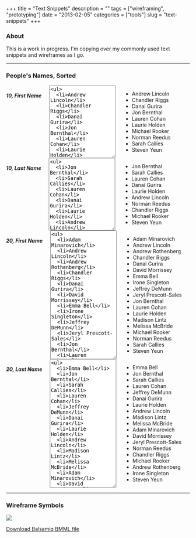 +++
title = "Text Snippets"
description = ""
tags = ["wireframing", "prototyping"]
date = "2013-02-05"
categories = ["tools"]
slug = "text-snippets"
+++


<h3>About</h3>
<p>This is a work in progress. I'm copying over my commonly used text snippets and wireframes as I go.</p>

<hr />

<h3>People's Names, Sorted</h3>

<div id="peoplenames">
<div class="row">
  <div class="columns small-12 medium-6">
  <h5>10, First Name</h5>
  <textarea rows="2" class="selectall wide t10 noscroll"><ul>
  <li>Andrew Lincoln</li>
  <li>Chandler Riggs</li>
  <li>Danai Gurira</li>
  <li>Jon Bernthal</li>
  <li>Lauren Cohan</li>
  <li>Laurie Holden</li>
  <li>Michael Rooker</li>
  <li>Norman Reedus</li>
  <li>Sarah Callies</li>
  <li>Steven Yeun</li>
  </ul></textarea>
  <ul>
  <li>Andrew Lincoln</li>
  <li>Chandler Riggs</li>
  <li>Danai Gurira</li>
  <li>Jon Bernthal</li>
  <li>Lauren Cohan</li>
  <li>Laurie Holden</li>
  <li>Michael Rooker</li>
  <li>Norman Reedus</li>
  <li>Sarah Callies</li>
  <li>Steven Yeun</li>
  </ul>
  </div>
  <div class="columns small-12 medium-6">
  <h5>10, Last Name</h5>
  <textarea rows="2" class="selectall wide t10 noscroll"><ul>
  <li>Jon Bernthal</li>
  <li>Sarah Callies</li>
  <li>Lauren Cohan</li>
  <li>Danai Gurira</li>
  <li>Laurie Holden</li>
  <li>Andrew Lincoln</li>
  <li>Norman Reedus</li>
  <li>Chandler Riggs</li>
  <li>Michael Rooker</li>
  <li>Steven Yeun</li>
  </ul></textarea>
  <ul>
  <li>Jon Bernthal</li>
  <li>Sarah Callies</li>
  <li>Lauren Cohan</li>
  <li>Danai Gurira</li>
  <li>Laurie Holden</li>
  <li>Andrew Lincoln</li>
  <li>Norman Reedus</li>
  <li>Chandler Riggs</li>
  <li>Michael Rooker</li>
  <li>Steven Yeun</li>
  </ul>
  </div>
</div>

<div class="row">
  <div class="columns small-12 medium-6">
  <h5>20, First Name</h5>
  <textarea rows="2" class="selectall wide t10 noscroll"><ul>
  <li>Adam Minarovich</li>
  <li>Andrew Lincoln</li>
  <li>Andrew Rothenberg</li>
  <li>Chandler Riggs</li>
  <li>Danai Gurira</li>
  <li>David Morrissey</li>
  <li>Emma Bell</li>
  <li>Irone Singleton</li>
  <li>Jeffrey DeMunn</li>
  <li>Jeryl Prescott-Sales</li>
  <li>Jon Bernthal</li>
  <li>Lauren Cohan</li>
  <li>Laurie Holden</li>
  <li>Madison Lintz</li>
  <li>Melissa McBride</li>
  <li>Michael Rooker</li>
  <li>Norman Reedus</li>
  <li>Sarah Callies</li>
  <li>Steven Yeun</li>
  </ul></textarea>
  <ul>
  <li>Adam Minarovich</li>
  <li>Andrew Lincoln</li>
  <li>Andrew Rothenberg</li>
  <li>Chandler Riggs</li>
  <li>Danai Gurira</li>
  <li>David Morrissey</li>
  <li>Emma Bell</li>
  <li>Irone Singleton</li>
  <li>Jeffrey DeMunn</li>
  <li>Jeryl Prescott-Sales</li>
  <li>Jon Bernthal</li>
  <li>Lauren Cohan</li>
  <li>Laurie Holden</li>
  <li>Madison Lintz</li>
  <li>Melissa McBride</li>
  <li>Michael Rooker</li>
  <li>Norman Reedus</li>
  <li>Sarah Callies</li>
  <li>Steven Yeun</li>
  </ul>
  </div>
  <div class="columns small-12 medium-6">
  <h5>20, Last Name</h5>
  <textarea rows="2" class="selectall wide t10 noscroll"><ul>
  <li>Emma Bell</li>
  <li>Jon Bernthal</li>
  <li>Sarah Callies</li>
  <li>Lauren Cohan</li>
  <li>Jeffrey DeMunn</li>
  <li>Danai Gurira</li>
  <li>Laurie Holden</li>
  <li>Andrew Lincoln</li>
  <li>Madison Lintz</li>
  <li>Melissa McBride</li>
  <li>Adam Minarovich</li>
  <li>David Morrissey</li>
  <li>Jeryl Prescott-Sales</li>
  <li>Norman Reedus</li>
  <li>Chandler Riggs</li>
  <li>Michael Rooker</li>
  <li>Andrew Rothenberg</li>
  <li>Irone Singleton</li>
  <li>Steven Yeun</li>
  </ul></textarea>
  <ul>
  <li>Emma Bell</li>
  <li>Jon Bernthal</li>
  <li>Sarah Callies</li>
  <li>Lauren Cohan</li>
  <li>Jeffrey DeMunn</li>
  <li>Danai Gurira</li>
  <li>Laurie Holden</li>
  <li>Andrew Lincoln</li>
  <li>Madison Lintz</li>
  <li>Melissa McBride</li>
  <li>Adam Minarovich</li>
  <li>David Morrissey</li>
  <li>Jeryl Prescott-Sales</li>
  <li>Norman Reedus</li>
  <li>Chandler Riggs</li>
  <li>Michael Rooker</li>
  <li>Andrew Rothenberg</li>
  <li>Irone Singleton</li>
  <li>Steven Yeun</li>
  </ul>
  </div>
</div>

</div>

<hr>

<h3>Wireframe Symbols</h3>
<a href="http://media.konigi.com/tools/text-snippets/text-snippets.png" class="group"><img src="http://media.konigi.com/tools/text-snippets/text-snippets.png" class="img-responsive"></a>
<p><a href="https://konigi.mybalsamiq.com/projects/tools/Text+Snippets.bmml">Download Balsamiq BMML file</a></p>

<style type="text/css">#peoplenames li {margin: 0;"}</style>
